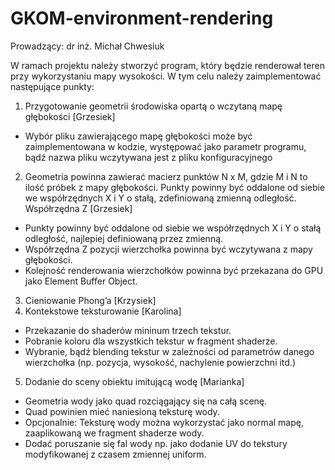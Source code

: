 # GKOM-environment-rendering

Prowadzący: dr inż. Michał Chwesiuk

W ramach projektu należy stworzyć program, który będzie renderował teren
przy wykorzystaniu mapy wysokości.
W tym celu należy zaimplementować następujące punkty:
1. Przygotowanie geometrii środowiska opartą o wczytaną mapę głębokości [Grzesiek]
- Wybór pliku zawierającego mapę głębokości może być zaimplementowana w kodzie, występować jako parametr programu, bądź nazwa pliku wczytywana jest z pliku konfiguracyjnego
2. Geometria powinna zawierać macierz punktów N x M, gdzie M i N to ilość próbek z mapy głębokości. Punkty powinny być oddalone od siebie we współrzędnych X i Y o stałą, zdefiniowaną zmienną odległość. Współrzędna Z [Grzesiek]
- Punkty powinny być oddalone od siebie we współrzędnych X i Y o stałą odległość, najlepiej definiowaną przez zmienną.
- Współrzędna Z pozycji wierzchołka powinna być wczytywana z mapy głębokości.
- Kolejność renderowania wierzchołków powinna być przekazana do GPU jako Element Buffer Object.
3. Cieniowanie Phong’a [Krzysiek]
4. Kontekstowe teksturowanie [Karolina]
- Przekazanie do shaderów mininum trzech tekstur.
- Pobranie koloru dla wszystkich tekstur w fragment shaderze.
- Wybranie, bądź blending tekstur w zależności od parametrów danego wierzchołka (np. pozycja, wysokość, nachylenie powierzchni itd.)
5. Dodanie do sceny obiektu imitującą wodę [Marianka]
- Geometria wody jako quad rozciągający się na całą scenę.
- Quad powinien mieć naniesioną teksturę wody.
- Opcjonalnie: Teksturę wody można wykorzystać jako normal mapę, zaaplikowaną we fragment shaderze wody.
- Dodać poruszanie się fal wody np. jako dodanie UV do tekstury modyfikowanej z czasem zmiennej uniform.
